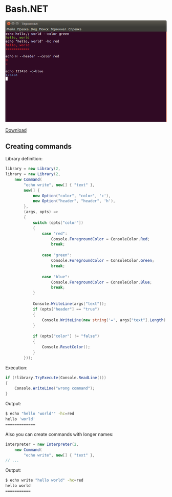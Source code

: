 # Bash.NET

![Screenshot](screenshot.png)

[Download](https://github.com/girvel/BashDotNet/raw/master/BashDotNet/bin/Release/BashDotNet.dll)

## Creating commands

Library definition:

```C#
library = new Library(2,
library = new Library(2,
    new Command(
        "echo write", new[] { "text" },
        new[] { 
            new Option("color", "color", 'c'),
            new Option("header", "header", 'h'),
        },
        (args, opts) =>
        {
            switch (opts["color"])
            {
                case "red":
                    Console.ForegroundColor = ConsoleColor.Red;
                    break;

                case "green":
                    Console.ForegroundColor = ConsoleColor.Green;
                    break;

                case "blue":
                    Console.ForegroundColor = ConsoleColor.Blue;
                    break;
            }

            Console.WriteLine(args["text"]);
            if (opts["header"] == "true")
            {
                Console.WriteLine(new string('=', args["text"].Length) + '\n');
            }

            if (opts["color"] != "false")
            {
                Console.ResetColor();
            }
        }));
```

Execution:

```C#
if (!library.TryExecute(Console.ReadLine()))
{
    Console.WriteLine("wrong command");
}
```

Output:

```bash
$ echo "hello 'world'" -hc=red
hello 'world'
=============
```

Also you can create commands with longer names:

```C#
interpreter = new Interpreter(2,
    new Command(
        "echo write", new[] { "text" },
// ...
```

Output:

```bash
$ echo write "hello world" -hc=red
hello world
===========
```

